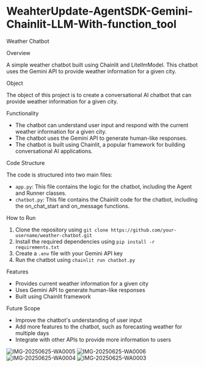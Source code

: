 # WeahterUpdate-AgentSDK-Gemini-Chainlit-LLM-With-function_tool

Weather Chatbot

Overview

A simple weather chatbot built using Chainlit and LitellmModel. This chatbot uses the Gemini API to provide weather information for a given city.

Object

The object of this project is to create a conversational AI chatbot that can provide weather information for a given city.

Functionality

- The chatbot can understand user input and respond with the current weather information for a given city.
- The chatbot uses the Gemini API to generate human-like responses.
- The chatbot is built using Chainlit, a popular framework for building conversational AI applications.

Code Structure

The code is structured into two main files:

- `app.py`: This file contains the logic for the chatbot, including the Agent and Runner classes.
- `chatbot.py`: This file contains the Chainlit code for the chatbot, including the on_chat_start and on_message functions.

How to Run

1. Clone the repository using `git clone https://github.com/your-username/weather-chatbot.git`
2. Install the required dependencies using `pip install -r requirements.txt`
3. Create a `.env` file with your Gemini API key
4. Run the chatbot using `chainlit run chatbot.py`

Features

- Provides current weather information for a given city
- Uses Gemini API to generate human-like responses
- Built using Chainlit framework

Future Scope

- Improve the chatbot's understanding of user input
- Add more features to the chatbot, such as forecasting weather for multiple days
- Integrate with other APIs to provide more information to users

![IMG-20250625-WA0005](https://github.com/user-attachments/assets/97e7171e-07da-46b1-a394-3d6d87960344)
![IMG-20250625-WA0006](https://github.com/user-attachments/assets/cd37db13-8e14-4f06-a84a-72670b79634a)
![IMG-20250625-WA0004](https://github.com/user-attachments/assets/d255a3ef-1cbc-4562-b15e-80395bbb0cf9)
![IMG-20250625-WA0003](https://github.com/user-attachments/assets/2a8d869c-d551-42f8-b841-a414929f051d)
